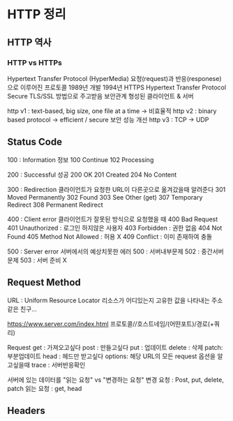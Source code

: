 # HTTP 정리

## HTTP 역사

### HTTP vs HTTPs

Hypertext Transfer Protocol
(HyperMedia)
요청(request)과 반응(responese) 으로 이루어진 프로토콜
1989년 개발
1994년 HTTPS Hypertext Transfer Protocol Secure
TLS/SSL 방법으로 주고받음 보안관계 형성된 클라이언트 & 서버

http v1 : text-based, big size, one file at a time -> 비효율적
http v2 : binary based protocol -> efficient / secure 보안 성능 개선
http v3 : TCP -> UDP

## Status Code

100 : Information 정보
100 Continue
102 Processing

200 : Successful 성공
200 OK
201 Created
204 No Content

300 : Redirection 클라이언트가 요청한 URL이 다른곳으로 옮겨갔을때 알려준다
301 Moved Permanently
302 Found
303 See Other (get)
307 Temporary Redirect
308 Permanent Redirect

400 : Client error 클라이언트가 잘못된 방식으로 요청했을 때
400 Bad Request
401 Unauthorized : 로그인 하지않은 사용자
403 Forbidden : 권한 없음
404 Not Found
405 Method Not Allowed : 허용 X
409 Conflict : 이미 존재하여 충돌

500 : Server error 서버에서의 예상치못한 에러
500 : 서버내부문제
502 : 중간서버 문제
503 : 서버 준비 X

## Request Method

URL : Uniform Resource Locator
리소스가 어디있는지 고유한 값을 나타내는 주소 같은 친구...

https://www.server.com/index.html
프로토콜//호스트네임/(어떤포트)/경로(+쿼리)

Request
get : 가져오고싶다
post : 만들고싶다
put : 업데이트
delete : 삭제
patch: 부분업데이트
head : 헤드만 받고싶다
options: 해당 URL의 모든 request 옵션을 알고싶을때
trace : 서버반응확인

서버에 있는 데이터를 "읽는 요청" vs "변경하는 요청"
변경 요청 : Post, put, delete, patch
읽는 요청 : get, head

## Headers

